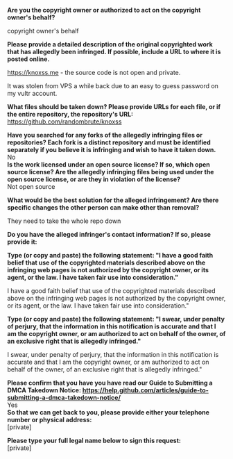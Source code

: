 **Are you the copyright owner or authorized to act on the copyright owner's behalf?**

copyright owner's behalf

**Please provide a detailed description of the original copyrighted work that has allegedly been infringed. If possible, include a URL to where it is posted online.**

https://knoxss.me - the source code is not open and private.

It was stolen from VPS a while back due to an easy to guess password on my vultr account.

**What files should be taken down? Please provide URLs for each file, or if the entire repository, the repository's URL:**  
https://github.com/randombrute/knoxss

**Have you searched for any forks of the allegedly infringing files or repositories? Each fork is a distinct repository and must be identified separately if you believe it is infringing and wish to have it taken down.**  
No  
**Is the work licensed under an open source license? If so, which open source license? Are the allegedly infringing files being used under the open source license, or are they in violation of the license?**  
Not open source

**What would be the best solution for the alleged infringement? Are there specific changes the other person can make other than removal?**

They need to take the whole repo down

**Do you have the alleged infringer's contact information? If so, please provide it:**

**Type (or copy and paste) the following statement: "I have a good faith belief that use of the copyrighted materials described above on the infringing web pages is not authorized by the copyright owner, or its agent, or the law. I have taken fair use into consideration."**

I have a good faith belief that use of the copyrighted materials described above on the infringing web pages is not authorized by the copyright owner, or its agent, or the law. I have taken fair use into consideration."

**Type (or copy and paste) the following statement: "I swear, under penalty of perjury, that the information in this notification is accurate and that I am the copyright owner, or am authorized to act on behalf of the owner, of an exclusive right that is allegedly infringed."**

I swear, under penalty of perjury, that the information in this notification is accurate and that I am the copyright owner, or am authorized to act on behalf of the owner, of an exclusive right that is allegedly infringed."

**Please confirm that you have you have read our Guide to Submitting a DMCA Takedown Notice:   https://help.github.com/articles/guide-to-submitting-a-dmca-takedown-notice/**  
Yes  
**So that we can get back to you, please provide either your telephone number or physical address:**  
[private]  

**Please type your full legal name below to sign this request:**  
[private]
